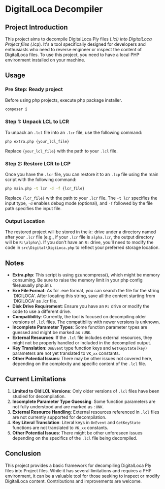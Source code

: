 # DigitalLoca Decompiler

## Project Introduction

This project aims to decompile DigitalLoca Ply files (*.lcl) into DigitalLoca Project files (*.lcp). It's a tool specifically designed for developers and enthusiasts who need to reverse engineer or inspect the content of DigitalLoca files. To use this project, you need to have a local PHP environment installed on your machine.

## Usage

### Pre Step: Ready project
Before using php projects, execute php package installer.
```bash
composer i
```

### Step 1: Unpack LCL to LCR

To unpack an `.lcl` file into an `.lcr` file, use the following command:

```bash
php extra.php {your_lcl_file}
```

Replace `{your_lcl_file}` with the path to your `.lcl` file.

### Step 2: Restore LCR to LCP

Once you have the `.lcr` file, you can restore it to an `.lcp` file using the main script with the following command:

```bash
php main.php -t lcr -d -f {lcr_file}
```

Replace `{lcr_file}` with the path to your `.lcr` file. The `-t lcr` specifies the input type, `-d` enables debug mode (optional), and `-f` followed by the file path specifies the input file.

### Output Location

The restored project will be stored in the `R:` drive under a directory named after your `.lcr` file (e.g., if your `.lcr` file is `alpha.lcr`, the output directory will be `R:\alpha\`). If you don't have an `R:` drive, you'll need to modify the code in `src\Digital\DigiLoca.php` to reflect your preferred storage location.

## Notes

- **Extra.php**: This script is using gzuncompress(), which might be memory consuming. Be sure to raise the memory limit in your php config file(usually php.ini).
- **Exe File Format**: As for .exe format, you can search the file for the string 'DIGILOCA'. After locating this string, save all the content starting from 'DIGILOCA' as .lcr file.
- **Disk Drive Requirement**: Ensure you have an `R:` drive or modify the code to use a different drive.
- **Compatibility**: Currently, the tool is focused on decompiling older versions of `.lcl` files. The compatibility with newer versions is unknown.
- **Incomplete Parameter Types**: Some function parameter types are guessed and might be marked as `:UNK`.
- **External Resources**: If the `.lcl` file includes external resources, they might not be properly handled or included in the decompiled output.
- **Key Translation**: `OnEvent` type function keys and `GetKeyState(key)` parameters are not yet translated to `VK_xx` constants.
- **Other Potential Issues**: There may be other issues not covered here, depending on the complexity and specific content of the `.lcl` file.

## Current Limitations

1. **Limited to Old LCL Versions**: Only older versions of `.lcl` files have been studied for decompilation.
2. **Incomplete Parameter Type Guessing**: Some function parameters are not fully understood and are marked as `:UNK`.
3. **External Resource Handling**: External resources referenced in `.lcl` files are not currently supported for decompilation.
4. **Key Literal Translation**: Literal keys in `OnEvent` and `GetKeyState` functions are not translated to `VK_xx` constants.
5. **Other Potential Issues**: There might be other unforeseen issues depending on the specifics of the `.lcl` file being decompiled.

## Conclusion

This project provides a basic framework for decompiling DigitalLoca Ply files into Project files. While it has several limitations and requires a PHP environment, it can be a valuable tool for those seeking to inspect or modify DigitalLoca content. Contributions and improvements are welcome.
